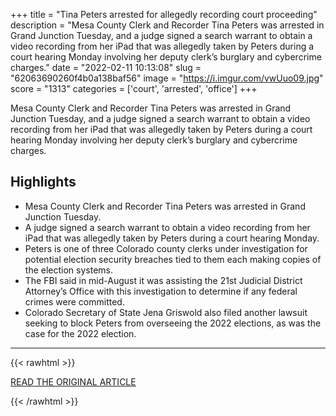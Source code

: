 +++
title = "Tina Peters arrested for allegedly recording court proceeding"
description = "Mesa County Clerk and Recorder Tina Peters was arrested in Grand Junction Tuesday, and a judge signed a search warrant to obtain a video recording from her iPad that was allegedly taken by Peters during a court hearing Monday involving her deputy clerk’s burglary and cybercrime charges."
date = "2022-02-11 10:13:08"
slug = "62063690260f4b0a138baf56"
image = "https://i.imgur.com/vwUuo09.jpg"
score = "1313"
categories = ['court', 'arrested', 'office']
+++

Mesa County Clerk and Recorder Tina Peters was arrested in Grand Junction Tuesday, and a judge signed a search warrant to obtain a video recording from her iPad that was allegedly taken by Peters during a court hearing Monday involving her deputy clerk’s burglary and cybercrime charges.

## Highlights

- Mesa County Clerk and Recorder Tina Peters was arrested in Grand Junction Tuesday.
- A judge signed a search warrant to obtain a video recording from her iPad that was allegedly taken by Peters during a court hearing Monday.
- Peters is one of three Colorado county clerks under investigation for potential election security breaches tied to them each making copies of the election systems.
- The FBI said in mid-August it was assisting the 21st Judicial District Attorney’s Office with this investigation to determine if any federal crimes were committed.
- Colorado Secretary of State Jena Griswold also filed another lawsuit seeking to block Peters from overseeing the 2022 elections, as was the case for the 2022 election.

---

{{< rawhtml >}}
  <p class="article-category">
    <a target="_blank" href="https://www.thedenverchannel.com/news/local-news/tina-peters-arrested-for-allegedly-recording-court-proceeding">READ THE ORIGINAL ARTICLE</a>
  </p>
{{< /rawhtml >}}
